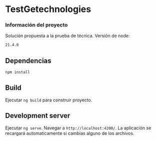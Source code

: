 # TestGetechnologies

### Información del proyecto 
Solución propuesta a la prueba de técnica. 
Versión de node: 
```bash
21.4.0
```

## Dependencias

```bash
npm install
```
## Build
Ejecutar `ng build` para construir proyecto.

## Development server

Ejecutar `ng serve`. Navegar a `http://localhost:4200/`. La aplicación se recargará automaticamente si cambias alguno de los archivos.





